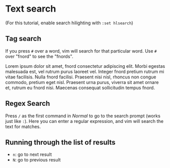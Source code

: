 Text search
===========

(For this tutorial, enable search hilighting with `:set hlsearch`)

Tag search
----------

If you press `#` over a word, vim will search for that particular
word. Use `#` over "fnord" to see the "fnords".


Lorem ipsum dolor sit amet, fnord consectetur adipiscing elit. Morbi egestas
malesuada est, vel rutrum purus laoreet vel. Integer fnord pretium rutrum mi
vitae facilisis. Nulla fnord facilisi. Praesent nisi nisl, rhoncus non
congue commodo, pretium eget nisl. Praesent urna purus, viverra sit
amet ornare et, rutrum eu fnord nisi. Maecenas consequat sollicitudin
tempus fnord.


Regex Search
------------

Press `/` as the first command in *Normal* to go to the search prompt
(works just like `:`). Here you can enter a regular expression, and
vim will search the text for matches. 

Running through the list of results
-----------------------------------

- `n`: go to next result
- `N`: go to previous result
